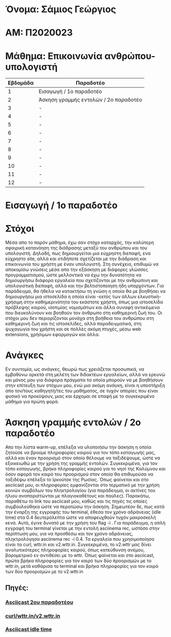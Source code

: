 # Όνομα: Σάμιος Γεώργιος
# ΑΜ: Π2020023
# Μάθημα: Επικοινωνία ανθρώπου-υπολογιστή
| Εβδομάδα | Παραδοτέο |
| --- | --- |
| 1 | Εισαγωγή / 1ο παραδοτέο |
| 2 | Άσκηση γραμμής εντολών / 2ο παραδοτέο |
| 3 | - |
| 4 | - |
| 5 | - |
| 6 | - |
| 7 | - |
| 8 | - |
| 9 | - |
| 10 | - |
| 11 | - |
| 12 | - |

# Εισαγωγή / 1ο παραδοτέο
# Στόχοι
Μέσα απο το παρόν μάθημα, έχω σαν στόχο καταρχάς, την καλύτερη σφαιρική κατανόηση της διάδρασης μεταξύ του ανθρώπου και του υπολογιστή. Δηλαδή, πως δημιουργείται μια εύχρηστη διεπαφή, ενα εύχρηστο site, αλλά και οτιδήποτε σχετίζεται με την διάδραση και επικοινωνία του χρήστη με έναν υπολογιστή. Στη συνέχεια, επιθυμώ να αποκομίσω γνώσεις μέσα απο την εξάσκηση με διάφορες γλώσσες προγραμματισμού, ώστε μελλοντικά να έχω την δυνατότητα να δημιουργήσω διάφορα εργαλεία που σχετίζονται με την ανθρώπινη και υπολογιστική διεπαφή, αλλά και την βελτιστοποίηση ήδη υπαρχόντων. Για παράδειγμα, θα ήθελα να κατακτήσω τη γνώση η οποία θα με βοηθήσει να δημιουργήσω μια ιστοσελίδα η οποία είναι -εκτός των άλλων ελκυστική- χρήσιμη στην καθημερινότητα του εκάστοτε χρήστη, όπως μια ιστοσελίδα πρόβλεψης καιρού, ισοτιμίας νομισμάτων και άλλα συναφή αντικέιμενα που διευκολύνουν και βοηθούν τον άνθρωπο στη καθημερινή ζωή του. Οι στόχοι μου δεν περιορίζονται μονάχα στη βοήθεια του ανθρώπου στη καθημερινή ζωή και τις ιστοσελίδες, αλλά παραδειγματικά, στη ψυχαγωγία του χρήστη και σε πολλές ακόμη πτυχές, μέσω web extensions, χρήσιμων εφαρμογών και άλλα.
# Ανάγκες
Εν συντομία, ως ανάγκες, θεωρώ πως χρειάζεται προσωπικά, να εμβαθύνω αρκετά στη μελέτη των διδακτέων εργαλείων, αλλά να ερευνώ και μόνος μου για διάφορα πράγματα τα οποία μπορούν να με βοηθήσουν στην επίτευξη των στόχων μου, ενώ μια ακόμη ανάγκη, είναι η υποστήριξη απο τον/τους καθηγητή/τες του μαθήματος, σε τυχόν απορίες που είναι φυσικό να προκύψουν, μιας και έρχομαι σε επαφή με το συγκεκριμένο μάθημα για πρώτη φορά.

# Άσκηση γραμμής εντολών / 2ο παραδοτέο
Απο την λίστα warm-up, επέλεξα να υλοποιήσω την άσκηση η οποία ζητούσε να βρούμε πληροφορίες καιρού για τον τόπο καταγωγής μας, αλλά και έναν προορισμό στον οποίο θέλουμε να ταξιδέψουμε, ώστε να εξοικειωθώ με την χρήση της γραμμής εντολών. Συγκεκριμένα, για τον τόπο καταγωγής, βρήκα πληροφορίες καιρού για το νησί της Καλύμνου και όσον αφορά τον καιρό του προορισμού στον οποίο θα επιθυμούσα να ταξιδέψω επέλεξα το Ιρκούτσκ της Ρωσίας. Όπως φαίνεται και στο asciicast μου, οι πληροφορίες εμφανίζονται στο τερματικό με την χρήση κοινών συμβόλων του πληκτρολογίου (για παράδειγμα, οι ακτίνες του ήλιου αναπαριστώνται με πλαγιοκαθέτους και παύλες). Παρακάτω, παραθέτω το link του asciicast μου, καθώς και τις πηγές τις οποίες συμβουλεύθηκα ώστε να περατώσω την άσκηση. Σημεωτέον δε, πως κατά την έναρξη της εγγραφής του terminal, έθεσα τον χρόνο αδράνειας (idle time) στα 0.4 δευτερόλεπτα ώστε να αποφευχθούν τυχόν μακροσκελή κενά. Αυτό, έγινε δυνατό με την χρήση του flag -i <sec>. Για παράδειγμα, η απλή εγγραφή του terminal γίνεται με την εντολή asciinema rec, ωστόσο στην περίπτωση μου, για να προσθέσω και τον χρόνο αδράνειας, πληκτρολόγησα asciinema rec -i 0.4. Τα εργαλεία που χρησιμοποίησα είναι τα curl, wttr.in και v2.wttr.in. Συγκεκριμένα, το v2.wttr μας δίνει αναλυτικότερες πληροφορίες καιρού, όπως κατεύθυνση ανέμου, βαρομετρικό εν αντιθέσει με το wttr. Όπως φαίνεται και στο asciicast, πρώτα βρήκα πληροφορίες για τον καιρό των δύο προορισμών με το wttr.in, μετά καθάρισα το terminal και βρήκα πληροφορίες για τον καιρό των δύο προορισμών με το v2.wttr.in 
## Πηγές:
### [Asciicast 2ου παραδοτέου](https://asciinema.org/a/BajwkFfgMQQWp2pzTUK3IXuC8)
### [curl/wttr.in/v2.wttr.in](https://github.com/chubin/wttr.in)
### [Asciicast idle time](https://asciinema.org/docs/usage)
 
